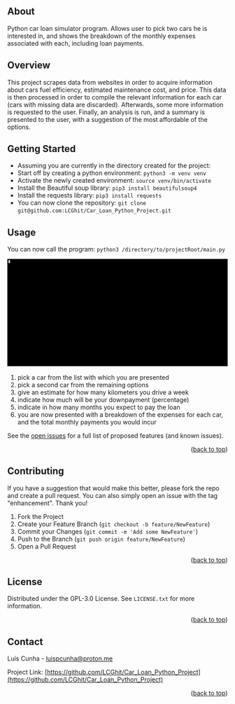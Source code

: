 <!-- ABOUT -->
## About

Python car loan simulator program. Allows user to pick two cars he is interested in, and shows the breakdown of the monthly expenses associated with each, including loan payments.


<!-- OVERVIEW -->
## Overview
This project scrapes data from websites in order to acquire information about cars fuel efficiency, estimated maintenance cost, and price. This data is then processed in order to compile the relevant information for each car (cars with missing data are discarded). Afterwards, some more information is requested to the user. Finally, an analysis is run, and a summary is presented to the user, with a suggestion of the most affordable of the options.


<!-- GETTING STARTED -->
## Getting Started

- Assuming you are currently in the directory created for the project:
- Start off by creating a python environment: ```python3 -m venv venv```
- Activate the newly created environment: ```source venv/bin/activate```
- Install the Beautiful soup library: ```pip3 install beautifulsoup4```
- Install the requests library: ```pip3 install requests```
- You can now clone the repository: ```git clone git@github.com:LCGhit/Car_Loan_Python_Project.git```


<!-- USAGE EXAMPLES -->
## Usage

You can now call the program: ```python3 /directory/to/projectRoot/main.py```

![Usage example: ](demo.gif)

1) pick a car from the list with which you are presented
2) pick a second car from the remaining options
3) give an estimate for how many kilometers you drive a week
4) indicate how much will be your downpayment (percentage)
5) indicate in how many months you expect to pay the loan
6) you are now presented with a breakdown of the expenses for each car, and the total monthly payments you would incur


See the [open issues](https://github.com/LCGhit/Car_Loan_Python_Project/issues) for a full list of proposed features (and known issues).

<p align="right">(<a href="#readme-top">back to top</a>)</p>



<!-- CONTRIBUTING -->
## Contributing

If you have a suggestion that would make this better, please fork the repo and create a pull request. You can also simply open an issue with the tag "enhancement".
Thank you!

1. Fork the Project
2. Create your Feature Branch (`git checkout -b feature/NewFeature`)
3. Commit your Changes (`git commit -m 'Add some NewFeature'`)
4. Push to the Branch (`git push origin feature/NewFeature`)
5. Open a Pull Request

<p align="right">(<a href="#readme-top">back to top</a>)</p>



<!-- LICENSE -->
## License

Distributed under the GPL-3.0 License. See `LICENSE.txt` for more information.

<p align="right">(<a href="#readme-top">back to top</a>)</p>



<!-- CONTACT -->
## Contact

Luís Cunha - luispcunha@proton.me

Project Link: [https://github.com/LCGhit/Car_Loan_Python_Project](https://github.com/LCGhit/Car_Loan_Python_Project)

<p align="right">(<a href="#readme-top">back to top</a>)</p>
